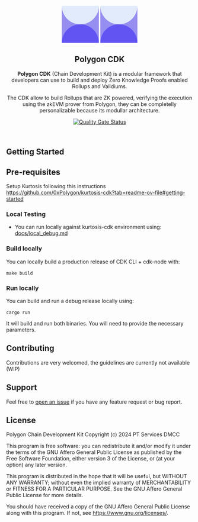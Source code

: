 
<div id="top"></div>
<!-- PROJECT LOGO -->
<br />
<div align="center">

<img src="./.github/assets/cdk-logo.svg#gh-light-mode-only" alt="Logo" width="100">
<img src="./.github/assets/cdk-logo.svg#gh-dark-mode-only" alt="Logo" width="100">

## Polygon CDK

**Polygon CDK** (Chain Development Kit) is a modular framework that developers can use to build and deploy Zero Knowledge Proofs enabled Rollups and Validiums.

The CDK allow to build Rollups that are ZK powered, verifying the execution using the zkEVM prover from Polygon, they can be completelly personalizable because its modullar architecture.

<!-- PROJECT SHIELDS -->
[![Quality Gate Status](https://sonarcloud.io/api/project_badges/measure?project=0xPolygon_cdk&metric=alert_status&token=aa6d76993fc213c4153bf65e0d62e4d08207ea7e)](https://sonarcloud.io/summary/new_code?id=0xPolygon_cdk)

</div>
</div>

<br />

## Getting Started

## Pre-requisites

Setup Kurtosis following this instructions https://github.com/0xPolygon/kurtosis-cdk?tab=readme-ov-file#getting-started

### Local Testing

- You can run locally against kurtosis-cdk environment using: [docs/local_debug.md](docs/local_debug.md)

### Build locally

You can locally build a production release of CDK CLI + cdk-node with:

```
make build
```

### Run locally

You can build and run a debug release locally using:

```
cargo run
```

It will build and run both binaries. You will need to provide the necessary parameters.

## Contributing

Contributions are very welcomed, the guidelines are currently not available (WIP)

## Support

Feel free to [open an issue](https://github.com/0xPolygon/cdk/issues/new) if you have any feature request or bug report.<br />


## License

Polygon Chain Development Kit
Copyright (c) 2024 PT Services DMCC

This program is free software: you can redistribute it and/or modify
it under the terms of the GNU Affero General Public License as published
by the Free Software Foundation, either version 3 of the License, or
(at your option) any later version.

This program is distributed in the hope that it will be useful,
but WITHOUT ANY WARRANTY; without even the implied warranty of
MERCHANTABILITY or FITNESS FOR A PARTICULAR PURPOSE.  See the
GNU Affero General Public License for more details.

You should have received a copy of the GNU Affero General Public License
along with this program.  If not, see <https://www.gnu.org/licenses/>.
